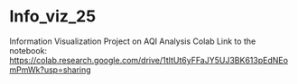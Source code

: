 # Info_viz_25
Information Visualization Project on AQI Analysis
Colab Link to the notebook: https://colab.research.google.com/drive/1tItUt6yFFaJY5UJ3BK613pEdNEomPmWk?usp=sharing
